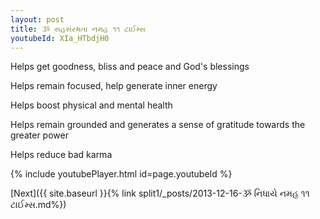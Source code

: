 ```yaml
---
layout: post
title: ૐ સહસંરક્ષતા નમહ ૧૧ ટાઈમ્સ
youtubeId: XIa_HTbdjH0
---
```

 
 
Helps get goodness, bliss and peace and God's blessings
 
Helps remain focused, help generate inner energy 
 
Helps boost physical and mental health 
 
Helps remain grounded and generates a sense of gratitude towards the greater power 
 
Helps reduce bad karma
 
 
 
 


{% include youtubePlayer.html id=page.youtubeId %}
 
[Next]({{ site.baseurl }}{% link  split1/_posts/2013-12-16-ૐ નિધાયે નમહ ૧૧ ટાઈમ્સ.md%})
 
